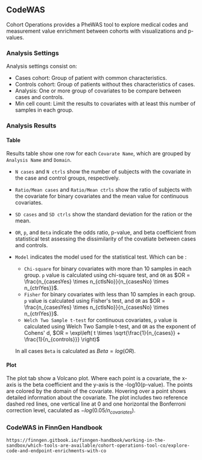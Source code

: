 ## CodeWAS

Cohort Operations provides a PheWAS tool to explore medical codes and measurement value enrichment between cohorts with visualizations and p-values. 

### Analysis Settings

Analysis settings consist on:

- Cases cohort: Group of patient with common characteristics.
- Controls cohort: Group of patients without thes characteristics of cases.
- Analysis: One or more group of covariates to be compare between cases and controls.
- Min cell count: Limit the results to covariates with at least this number of samples in each group.

### Analysis Results

#### Table

Results table show one row for each `Covarate Name`, which are grouped by `Analysis Name` and `Domain`. 

- `N cases` and `N ctrls` show the number of subjects with the covariate in the case and control groups, respectively.
- `Ratio/Mean cases` and `Ratio/Mean ctrls` show the ratio of subjects with the covariate for binary covariates and the mean value for continuous covariates.
- `SD cases` and `SD ctrls` show the standard deviation for the ration or the mean.
- `OR`, `p`, and `Beta` indicate the odds ratio, p-value, and beta coefficient from statistical test assessing the dissimilarity of the covatiate between cases and controls.
- `Model` indicates the model used for the statistical test. Which can be :
  - `Chi-square` for binary covariates with more than 10 samples in each group. `p` value is calculated using chi-square test, and `OR` as $OR = \frac{n_{casesYes} \times n_{ctlsNo}}{n_{casesNo} \times n_{ctrlYes}}$.
  - `Fisher` for binary covariates with less than 10 samples in each group. `p` value is calculated using Fisher's test, and `OR` as $OR = \frac{n_{casesYes} \times n_{ctlsNo}}{n_{casesNo} \times n_{ctrlYes}}$.
  - `Welch Two Sample t-test` for continuous covariates, `p` value is calculated using Welch Two Sample t-test, and `OR` as the exponent of Cohens' d, $OR = \exp\left( t \times \sqrt{\frac{1}{n_{cases}} + \frac{1}{n_{controls}}} \right)$
  
  In all cases `Beta` is calculated as $Beta = log(OR)$.
  
  
#### Plot

The plot tab show a Volcano plot. Where each point is a covariate, the x-axis is the beta coefficient and the y-axis is the -log10(p-value). The points are colored by the domain of the covariate. Hovering over a point shows detailed information about the covariate. The plot includes two reference dashed red lines, one vertical line at 0 and one horizontal the Bonferroni correction level, caculated as $-log(0.05/n_{covariates})$.
  
### CodeWAS in FinnGen Handbook

`https://finngen.gitbook.io/finngen-handbook/working-in-the-sandbox/which-tools-are-available/cohort-operations-tool-co/explore-code-and-endpoint-enrichments-with-co`
